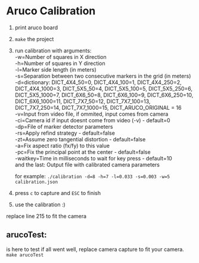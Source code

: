 # Aruco Calibration

1. print aruco board
1. `make` the project
1. run calibration with arguments:<br>
    -w=Number of squares in X direction<br>
    -h=Number of squares in Y direction<br>
    -l=Marker side length (in meters)<br>
    -s=Separation between two consecutive markers in the grid (in meters)<br>
    -d=dictionary: DICT_4X4_50=0, DICT_4X4_100=1, DICT_4X4_250=2,
                    DICT_4X4_1000=3, DICT_5X5_50=4, DICT_5X5_100=5, DICT_5X5_250=6, DICT_5X5_1000=7, 
                    DICT_6X6_50=8, DICT_6X6_100=9, DICT_6X6_250=10, DICT_6X6_1000=11, DICT_7X7_50=12,
                    DICT_7X7_100=13, DICT_7X7_250=14, DICT_7X7_1000=15, DICT_ARUCO_ORIGINAL = 16<br>
    -v=Input from video file, if ommited, input comes from camera<br>
    -ci=Camera id if input doesnt come from video (-v) - default=0<br>
    -dp=File of marker detector parameters<br>
    -rs=Apply refind strategy - default=false<br>
    -zt=Assume zero tangential distortion - default=false<br>
    -a=Fix aspect ratio (fx/fy) to this value<br>
    -pc=Fix the principal point at the center - default=false<br>
    -waitkey=Time in milliseconds to wait for key press - default=10<br>
    and the last: Output file with calibrated camera parameters<br>

    for example: `./calibration -d=8 -h=7 -l=0.033 -s=0.003 -w=5 calibration.json`
1. press `c` to capture and `ESC` to finish
1. use the calibration :)

replace line 215 to fit the camera 


## arucoTest:
is here to test if all went well, replace camera capture to fit your camera.
`make arucoTest`